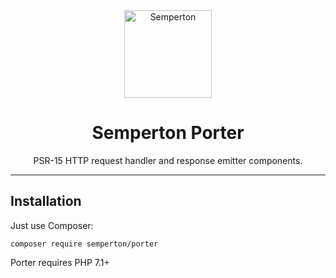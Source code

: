 <div align="center">
<a href="https://github.com/semperton">
<img width="140" src="https://raw.githubusercontent.com/semperton/misc/main/readme-logo.svg" alt="Semperton">
</a>
<h1>Semperton Porter</h1>
<p>PSR-15 HTTP request handler and response emitter components.</p>
</div>

---

## Installation

Just use Composer:

```
composer require semperton/porter
```
Porter requires PHP 7.1+
